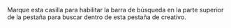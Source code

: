 Marque esta casilla para habilitar la barra de búsqueda en la parte superior de la pestaña para buscar dentro de esta pestaña de creativo.